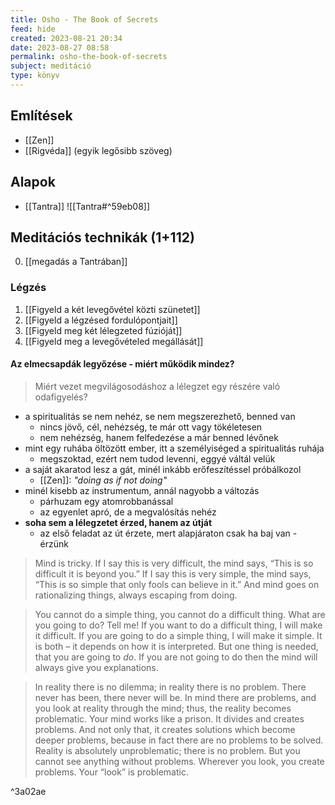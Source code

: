 ```yaml
---
title: Osho - The Book of Secrets
feed: hide
created: 2023-08-21 20:34
date: 2023-08-27 08:58
permalink: osho-the-book-of-secrets
subject: meditáció
type: könyv
---
```


## Említések

- [[Zen]]
- [[Rigvéda]] (egyik legősibb szöveg)

## Alapok

- [[Tantra]] ![[Tantra#^59eb08]]
## Meditációs technikák (1+112)

000. [[megadás a Tantrában]]

### Légzés

001. [[Figyeld a két levegővétel közti szünetet]]
002. [[Figyeld a légzésed fordulópontjait]]
003. [[Figyeld meg két lélegzeted fúzióját]]
004. [[Figyeld meg a levegővételed megállását]]

#### Az elmecsapdák legyőzése - miért működik mindez?

> Miért vezet megvilágosodáshoz a lélegzet egy részére való odafigyelés?

- a spiritualitás se nem nehéz, se nem megszerezhető, benned van
	- nincs jövő, cél, nehézség, te már ott vagy tökéletesen
	- nem nehézség, hanem felfedezése a már benned lévőnek
- mint egy ruhába öltözött ember, itt a személyiséged a spiritualitás ruhája
	- megszoktad, ezért nem tudod levenni, eggyé váltál velük
- a saját akaratod lesz a gát, minél inkább erőfeszítéssel próbálkozol
	- [[Zen]]: *"doing as if not doing"*
- minél kisebb az instrumentum, annál nagyobb a változás
	- párhuzam egy atomrobbanással
	- az egyenlet apró, de a megvalósítás nehéz
- **soha sem a lélegzetet érzed, hanem az útját**
	- az első feladat az út érzete, mert alapjáraton csak ha baj van - érzünk

> Mind is tricky. If I say this is very difficult, the mind says, “This is so difficult it is beyond you.” If I say this is very simple, the mind says, “This is so simple that only fools can believe in it.” And mind goes on rationalizing things, always escaping from doing.

> You cannot do a simple thing, you cannot do a difficult thing. What are you going to do? Tell me! If you want to do a difficult thing, I will make it difficult. If you are going to do a simple thing, I will make it simple. It is both – it depends on how it is interpreted. But one thing is needed, that you are going to _do_. If you are not going to do then the mind will always give you explanations.

> In reality there is no dilemma; in reality there is no problem. There never has been, there never will be. In mind there are problems, and you look at reality through the mind; thus, the reality becomes problematic. Your mind works like a prison. It divides and creates problems. And not only that, it creates solutions which become deeper problems, because in fact there are no problems to be solved. Reality is absolutely unproblematic; there is no problem. But you cannot see anything without problems. Wherever you look, you create problems. Your “look” is problematic.

^3a02ae

